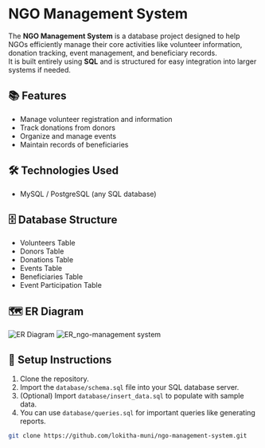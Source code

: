 # NGO Management System

The **NGO Management System** is a database project designed to help NGOs efficiently manage their core activities like volunteer information, donation tracking, event management, and beneficiary records.  
It is built entirely using **SQL** and is structured for easy integration into larger systems if needed.

## 📚 Features
- Manage volunteer registration and information
- Track donations from donors
- Organize and manage events
- Maintain records of beneficiaries

## 🛠️ Technologies Used
- MySQL / PostgreSQL (any SQL database)

## 🗄️ Database Structure
- Volunteers Table
- Donors Table
- Donations Table
- Events Table
- Beneficiaries Table
- Event Participation Table

## 🗺️ ER Diagram
![ER Diagram](diagrams/er-diagram.png)
![ER_ngo-management system](https://github.com/user-attachments/assets/511fcc46-7a6f-4d57-9088-8e8826965035)


## 🚀 Setup Instructions
1. Clone the repository.
2. Import the `database/schema.sql` file into your SQL database server.
3. (Optional) Import `database/insert_data.sql` to populate with sample data.
4. You can use `database/queries.sql` for important queries like generating reports.

```bash
git clone https://github.com/lokitha-muni/ngo-management-system.git
